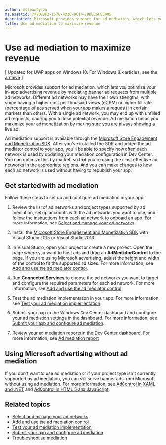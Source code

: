```yaml
---
author: mcleanbyron
ms.assetid: 772DEBF2-1578-4330-9C14-70BCC6F55005
description: Microsoft provides support for ad mediation, which lets you optimize your in-app advertising revenue by mediating banner ad requests from multiple ad networks.
title: Use ad mediation to maximize revenue
---
```


#  Use ad mediation to maximize revenue


\[ Updated for UWP apps on Windows 10. For Windows 8.x articles, see the [archive](http://go.microsoft.com/fwlink/p/?linkid=619132) \]

Microsoft provides support for ad mediation, which lets you optimize your in-app advertising revenue by mediating banner ad requests from multiple ad networks. Different ad networks may have their own strengths, with some having a higher cost per thousand views (eCPM) or higher fill rate (percentage of ads served when your app makes a request) in certain markets than others. With a single ad network, you may end up with unfilled ad requests, causing you to lose potential revenue. Ad mediation helps you maximize your ad monetization by making sure you are always showing a live ad.

Ad mediation support is available through the [Microsoft Store Engagement and Monetization SDK](http://aka.ms/store-em-sdk). After you've installed the SDK and added the ad mediator control to your app, you'll be able to specify how often each network is used by updating your mediation configuration in Dev Center. You can optimize this by market, so that you're using the most effective ad networks in the appropriate regions. And you can make changes to how each ad network is used without having to republish your app.

## Get started with ad mediation


Follow these steps to set up and configure ad mediation in your app:

1.  Review the list of ad networks and project types supported by ad mediation, set up accounts with the ad networks you want to use, and follow the instructions from each ad network to onboard an app. For more information, see [Select and manage your ad networks](select-and-manage-your-ad-networks.md).

2.  Install the [Microsoft Store Engagement and Monetization SDK](http://aka.ms/store-em-sdk) with Visual Studio 2015 or Visual Studio 2013.

3.  In Visual Studio, open your project or create a new project. Open the page where you want to host ads and drag an **AdMediatorControl** to the page. If you are using Microsoft advertising, adjust the height and width of the control to fit the supported ad sizes. For more information, see [Add and use the ad mediator control](add-and-use-the-ad-mediator-control.md).

4.  Run **Connected Services** to choose the ad networks you want to target and configure the required parameters for each ad network. For more information, see [Add and use the ad mediator control](add-and-use-the-ad-mediator-control.md).

5.  Test the ad mediation implementation in your app. For more information, see [Test your ad mediation implementation](test-your-ad-mediation-implementation.md).

6.  Submit your app to the Windows Dev Center dashboard and configure your ad mediation settings in the dashboard. For more information, see [Submit your app and configure ad mediation](submit-your-app-and-configure-ad-mediation.md).

7.  Review your ad mediation reports in the Dev Center dashboard. For more information, see [Ad mediation report](https://msdn.microsoft.com/library/windows/apps/mt148521)

## Using Microsoft advertising without ad mediation


If you don't want to use ad mediation or if your project type isn't currently supported by ad mediation, you can still serve banner ads from Microsoft without using ad mediation. For more information, see [AdControl in XAML and .NET](https://msdn.microsoft.com/library/mt313186.aspx) and [AdControl in HTML 5 and JavaScript](https://msdn.microsoft.com/library/mt313130.aspx).

## Related topics

* [Select and manage your ad networks](select-and-manage-your-ad-networks.md)
* [Add and use the ad mediation control](add-and-use-the-ad-mediator-control.md)
* [Test your ad mediation implementation](test-your-ad-mediation-implementation.md)
* [Submit your app and configure ad mediation](submit-your-app-and-configure-ad-mediation.md)
* [Troubleshoot ad mediation](troubleshoot-ad-mediation.md)
 

 


<!--HONumber=Jun16_HO3-->


